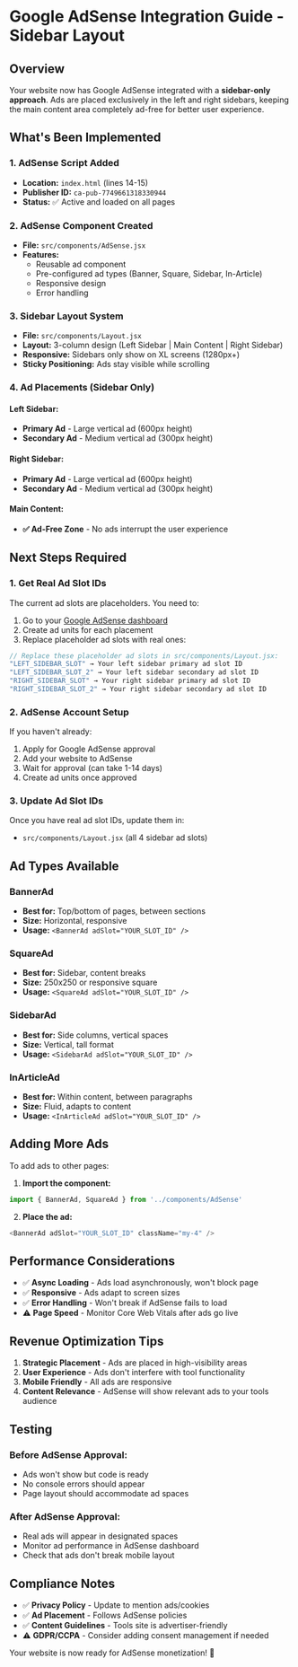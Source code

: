 # Google AdSense Integration Guide - Sidebar Layout

## Overview
Your website now has Google AdSense integrated with a **sidebar-only approach**. Ads are placed exclusively in the left and right sidebars, keeping the main content area completely ad-free for better user experience.

## What's Been Implemented

### 1. AdSense Script Added
- **Location:** `index.html` (lines 14-15)
- **Publisher ID:** `ca-pub-7749661318330944`
- **Status:** ✅ Active and loaded on all pages

### 2. AdSense Component Created
- **File:** `src/components/AdSense.jsx`
- **Features:** 
  - Reusable ad component
  - Pre-configured ad types (Banner, Square, Sidebar, In-Article)
  - Responsive design
  - Error handling

### 3. Sidebar Layout System
- **File:** `src/components/Layout.jsx`
- **Layout:** 3-column design (Left Sidebar | Main Content | Right Sidebar)
- **Responsive:** Sidebars only show on XL screens (1280px+)
- **Sticky Positioning:** Ads stay visible while scrolling

### 4. Ad Placements (Sidebar Only)

#### Left Sidebar:
- **Primary Ad** - Large vertical ad (600px height)
- **Secondary Ad** - Medium vertical ad (300px height)

#### Right Sidebar:
- **Primary Ad** - Large vertical ad (600px height)  
- **Secondary Ad** - Medium vertical ad (300px height)

#### Main Content:
- **✅ Ad-Free Zone** - No ads interrupt the user experience

## Next Steps Required

### 1. Get Real Ad Slot IDs
The current ad slots are placeholders. You need to:
1. Go to your [Google AdSense dashboard](https://www.google.com/adsense/)
2. Create ad units for each placement
3. Replace placeholder ad slots with real ones:

```javascript
// Replace these placeholder ad slots in src/components/Layout.jsx:
"LEFT_SIDEBAR_SLOT" → Your left sidebar primary ad slot ID
"LEFT_SIDEBAR_SLOT_2" → Your left sidebar secondary ad slot ID
"RIGHT_SIDEBAR_SLOT" → Your right sidebar primary ad slot ID  
"RIGHT_SIDEBAR_SLOT_2" → Your right sidebar secondary ad slot ID
```

### 2. AdSense Account Setup
If you haven't already:
1. Apply for Google AdSense approval
2. Add your website to AdSense
3. Wait for approval (can take 1-14 days)
4. Create ad units once approved

### 3. Update Ad Slot IDs
Once you have real ad slot IDs, update them in:
- `src/components/Layout.jsx` (all 4 sidebar ad slots)

## Ad Types Available

### BannerAd
- **Best for:** Top/bottom of pages, between sections
- **Size:** Horizontal, responsive
- **Usage:** `<BannerAd adSlot="YOUR_SLOT_ID" />`

### SquareAd  
- **Best for:** Sidebar, content breaks
- **Size:** 250x250 or responsive square
- **Usage:** `<SquareAd adSlot="YOUR_SLOT_ID" />`

### SidebarAd
- **Best for:** Side columns, vertical spaces
- **Size:** Vertical, tall format
- **Usage:** `<SidebarAd adSlot="YOUR_SLOT_ID" />`

### InArticleAd
- **Best for:** Within content, between paragraphs
- **Size:** Fluid, adapts to content
- **Usage:** `<InArticleAd adSlot="YOUR_SLOT_ID" />`

## Adding More Ads

To add ads to other pages:

1. **Import the component:**
```javascript
import { BannerAd, SquareAd } from '../components/AdSense'
```

2. **Place the ad:**
```javascript
<BannerAd adSlot="YOUR_SLOT_ID" className="my-4" />
```

## Performance Considerations

- ✅ **Async Loading** - Ads load asynchronously, won't block page
- ✅ **Responsive** - Ads adapt to screen sizes
- ✅ **Error Handling** - Won't break if AdSense fails to load
- ⚠️ **Page Speed** - Monitor Core Web Vitals after ads go live

## Revenue Optimization Tips

1. **Strategic Placement** - Ads are placed in high-visibility areas
2. **User Experience** - Ads don't interfere with tool functionality  
3. **Mobile Friendly** - All ads are responsive
4. **Content Relevance** - AdSense will show relevant ads to your tools audience

## Testing

### Before AdSense Approval:
- Ads won't show but code is ready
- No console errors should appear
- Page layout should accommodate ad spaces

### After AdSense Approval:
- Real ads will appear in designated spaces
- Monitor ad performance in AdSense dashboard
- Check that ads don't break mobile layout

## Compliance Notes

- ✅ **Privacy Policy** - Update to mention ads/cookies
- ✅ **Ad Placement** - Follows AdSense policies
- ✅ **Content Guidelines** - Tools site is advertiser-friendly
- ⚠️ **GDPR/CCPA** - Consider adding consent management if needed

Your website is now ready for AdSense monetization! 🎉
